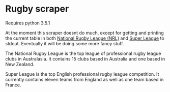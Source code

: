Rugby scraper
=============
Requires python 3.5.1

At the moment this scraper doesnt do much, except for getting and printing the
current table in both [National Rugby League (NRL)](http://www.nrl.com/) and 
[Super League](http://www.rugby-league.com/superleague) to stdout. 
Eventually it will be doing some more fancy stuff.

The National Rugby League is the top league of professional rugby league
clubs in Australasia. It contains 15 clubs based in Australia and one based in
New Zealand.

Super League is the top English professional rugby league competition.
It currently contains eleven teams from England as well as one team based in
France.



